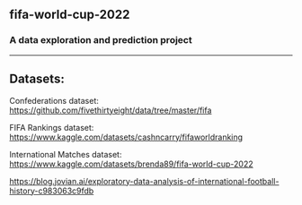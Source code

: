 ## fifa-world-cup-2022

### A data exploration and prediction project 


---
## Datasets:

Confederations dataset: https://github.com/fivethirtyeight/data/tree/master/fifa

FIFA Rankings dataset: https://www.kaggle.com/datasets/cashncarry/fifaworldranking

International Matches dataset: https://www.kaggle.com/datasets/brenda89/fifa-world-cup-2022




https://blog.jovian.ai/exploratory-data-analysis-of-international-football-history-c983063c9fdb
